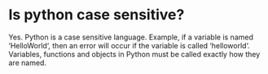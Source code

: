 # Is python case sensitive?

Yes. Python is a case sensitive language. Example, if a variable is named ‘HelloWorld‘, then an error will occur if the variable is called ‘helloworld‘. Variables, functions and objects in Python must be called exactly how they are named.
